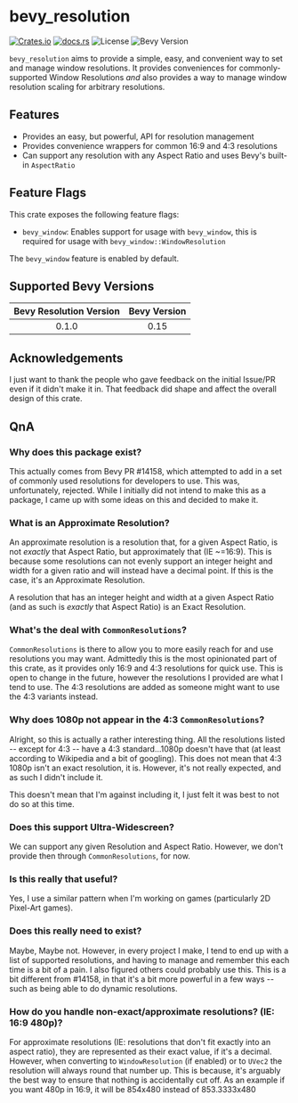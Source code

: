 # bevy_resolution
[![Crates.io](https://img.shields.io/crates/v/bevy_resolution)](https://crates.io/crates/bevy_resolution)
[![docs.rs](https://docs.rs/bevy_resolution/badge.svg)](https://docs.rs/bevy_resolution/)
![License](https://img.shields.io/crates/l/bevy_resolution)
![Bevy Version](https://img.shields.io/badge/bevy%20version-0.15.0--rc.3-blue)

 `bevy_resolution` aims to provide a simple, easy, and convenient way to set and manage window resolutions. It provides
conveniences for commonly-supported Window Resolutions *and* also provides a way to manage window resolution scaling for
arbitrary resolutions.

## Features
- Provides an easy, but powerful, API for resolution management
- Provides convenience wrappers for common 16:9 and 4:3 resolutions
- Can support any resolution with any Aspect Ratio and uses Bevy's built-in `AspectRatio`

## Feature Flags
This crate exposes the following feature flags:  
- `bevy_window`: Enables support for usage with `bevy_window`, this is required for usage with `bevy_window::WindowResolution`

The `bevy_window` feature is enabled by default.

## Supported Bevy Versions
| Bevy Resolution Version | Bevy Version |
|:-----------------------:|:------------:|
|          0.1.0          |     0.15     |

## Acknowledgements  
I just want to thank the people who gave feedback on the initial Issue/PR even if it didn't make it in. That feedback
did shape and affect the overall design of this crate.

## QnA
### Why does this package exist?  
This actually comes from Bevy PR #14158, which attempted to add in a set of commonly used resolutions for developers
to use. This was, unfortunately, rejected. While I initially did not intend to make this as a package, I came up with
some ideas on this and decided to make it.

### What is an Approximate Resolution?  
An approximate resolution is a resolution that, for a given Aspect Ratio, is not *exactly* that Aspect Ratio, but
approximately that (IE ~=16:9). This is because some resolutions can not evenly support an integer height and width for
a given ratio and will instead have a decimal point. If this is the case, it's an Approximate Resolution. 

A resolution that has an integer height and width at a given Aspect Ratio (and as such is *exactly* that Aspect Ratio)
is an Exact Resolution.

### What's the deal with `CommonResolutions`?  
`CommonResolutions` is there to allow you to more easily reach for and use resolutions you may want. Admittedly this is
the most opinionated part of this crate, as it provides only 16:9 and 4:3 resolutions for quick use. This is open to
change in the future, however the resolutions I provided are what I tend to use. The 4:3 resolutions are added as
someone might want to use the 4:3 variants instead.

### Why does 1080p not appear in the 4:3 `CommonResolutions`?  
Alright, so this is actually a rather interesting thing. All the resolutions listed -- except for 4:3 -- have a
4:3 standard...1080p doesn't have that (at least according to Wikipedia and a bit of googling). This does not mean that 
4:3 1080p isn't an exact resolution, it is. However, it's not really expected, and as such I didn't include it. 

This doesn't mean that I'm against including it, I just felt it was best to not do so at this time.

### Does this support Ultra-Widescreen?  
We can support any given Resolution and Aspect Ratio. However, we don't provide then through `CommonResolutions`, for 
now.

### Is this really that useful?  
Yes, I use a similar pattern when I'm working on games (particularly 2D Pixel-Art games).

### Does this really need to exist?  
Maybe, Maybe not. However, in every project I make, I tend to end up with a list of supported resolutions, and having
to manage and remember this each time is a bit of a pain. I also figured others could probably use this. This is a bit
different from #14158, in that it's a bit more powerful in a few ways -- such as being able to do dynamic resolutions.

### How do you handle non-exact/approximate resolutions? (IE: 16:9 480p)?  
For approximate resolutions (IE: resolutions that don't fit exactly into an aspect ratio), they are represented as their
exact value, if it's a decimal. However, when converting to `WindowResolution` (if enabled) or to `UVec2` the resolution
will always round that number up. This is because, it's arguably the best way to ensure that nothing is accidentally
cut off. As an example if you want 480p in 16:9, it will be 854x480 instead of 853.3333x480